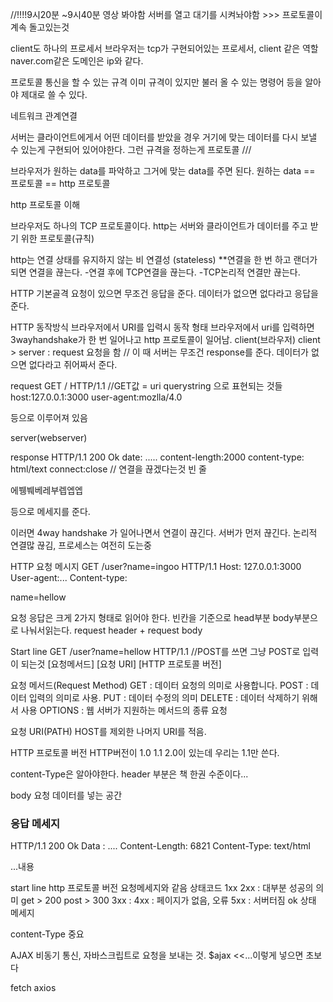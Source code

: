 //!!!!9시20분 ~9시40분 영상 봐야함
서버를 열고 대기를 시켜놔야함 >>> 프로토콜이 계속 돌고있는것

client도 하나의 프로세서 
브라우저는 tcp가 구현되어있는 프로세서, client 같은 역할
naver.com같은 도메인은 ip와 같다. 

프로토콜
통신을 할 수 있는 규격
이미 규격이 있지만 불러 올 수 있는 명령어 등을 알아야 제대로 쓸 수 있다.

네트워크
관계연결 

서버는 
클라이언트에게서 어떤 데이터를 받았을 경우 거기에 맞는 데이터를 다시 보낼 수 있는게 구현되어 있어야한다.
그런 규격을 정하는게 프로토콜 ///

브라우저가 원하는 data를 파악하고 그거에 맞는 data를 주면 된다.
원하는 data == 프로토콜  == http 프로토콜

http 프로토콜 이해

브라우저도 하나의 TCP 프로토콜이다.
http는 서버와 클라이언트가 데이터를 주고 받기 위한 프로토콜(규칙)

http는 연결 상태를 유지하지 않는 비 연결성 (stateless)
**연결을 한 번 하고 랜더가 되면 연결을 끊는다. 
    -연결 후에 TCP연결을 끊는다.
        -TCP논리적 연결만 끊는다.

HTTP 기본골격 요청이 있으면 무조건 응답을 준다. 데이터가 없으면 없다라고 응답을 준다.

HTTP 동작방식
브라우저에서 URI를 입력시 동작 형태
브라우저에서 uri를 입력하면 
3wayhandshake가 한 번 일어나고 
http 프로토콜이 일어남.
client(브라우저)
client > server : request 요청을 함 // 이 때 서버는 무조건 response를 준다. 데이터가 없으면 없다라고 쥐어짜서 준다.

request
GET / HTTP/1.1  //GET값 = uri querystring 으로 표현되는 것들
host:127.0.0.1:3000
user-agent:mozlla/4.0


등으로 이루어져 있음

server(webserver)

response
HTTP/1.1 200 Ok
date: .....
content-length:2000
content-type: html/text
connect:close // 연결을 끊겠다는것
빈 줄
<html>에뷍붸베레부렙엡엡
</html>

등으로 메세지를 준다. 

이러면
4way handshake 가 일어나면서 
연결이 끊긴다. 서버가 먼저 끊긴다. 논리적 연결많 끊김, 프로세스는 여전히 도는중


HTTP 요청 메시지 
GET /user?name=ingoo HTTP/1.1
Host: 127.0.0.1:3000
User-agent:...
Content-type:

name=hellow

요청 응답은 크게 2가지 형태로 읽어야 한다.
빈칸을 기준으로 
head부분 body부분으로 나눠서읽는다.
request header + request body

Start line
GET /user?name=hellow HTTP/1.1 //POST를 쓰면 그냥 POST로 입력이 되는것
[요청메서드] [요청 URI] [HTTP 프로토콜 버전]

요청 메서드(Request Method)
    GET : 데이터 요청의 의미로 사용합니다.
    POST : 데이터 입력의 의미로 사용.
    PUT : 데이터 수정의 의미
    DELETE : 데이터 삭제하기 위해서 사용
    OPTIONS : 웹 서버가 지원하는 메서드의 종류 요청

요청 URI(PATH)
    HOST를 제외한 나머지 URI를 적음.
    
HTTP 프로토콜 버전
    HTTP버전이 1.0 1.1 2.0이 있는데 우리는 1.1만 쓴다.

content-Type은 알아야한다.
header 부분은 책 한권 수준이다...

body
요청 데이터를 넣는 공간

### 응답 메세지 
HTTP/1.1 200 Ok
Data : ....
Content-Length: 6821
Content-Type: text/html

<html>
...내용
</html>

start line
http 프로토콜 버전
    요청메세지와 같음
상태코드
    1xx 
    2xx : 대부분 성공의 의미 get > 200 post > 300
    3xx :
    4xx : 페이지가 없음, 오류
    5xx : 서버터짐
ok 상태 메세지

content-Type 중요




AJAX 
비동기 통신, 자바스크립트로 요청을 보내는 것.
 $ajax <<...이렇게 넣으면 초보다

fetch
axios 












